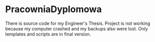 # PracowniaDyplomowa

There is source code for my Engineer's Thesis. Project is not working because my computer crashed and my backups also were lost.
Only templates and scripts are in final version.
